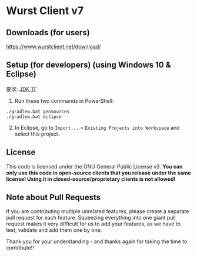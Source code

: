 # Wurst Client v7

## Downloads (for users)

https://www.wurstclient.net/download/

## Setup (for developers) (using Windows 10 & Eclipse)

要求: [JDK 17](https://adoptium.net/?variant=openjdk17&jvmVariant=hotspot)

1. Run these two commands in PowerShell:

```
./gradlew.bat genSources
./gradlew.bat eclipse
```

2. In Eclipse, go to `Import...` > `Existing Projects into Workspace` and select this project.

## License

This code is licensed under the GNU General Public License v3. **You can only use this code in open-source clients that you release under the same license! Using it in closed-source/proprietary clients is not allowed!**

## Note about Pull Requests

If you are contributing multiple unrelated features, please create a separate pull request for each feature. Squeezing everything into one giant pull request makes it very difficult for us to add your features, as we have to test, validate and add them one by one.

Thank you for your understanding - and thanks again for taking the time to contribute!!

